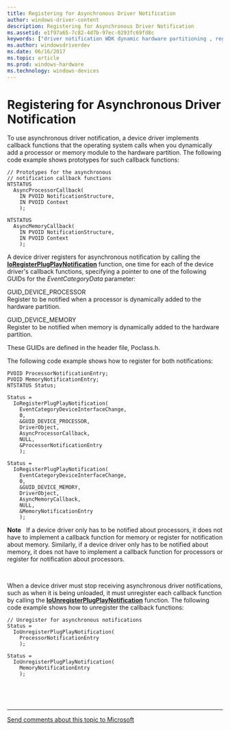 ```yaml
---
title: Registering for Asynchronous Driver Notification
author: windows-driver-content
description: Registering for Asynchronous Driver Notification
ms.assetid: e1f97a65-7c82-4d7b-97ec-0293fc69fd8c
keywords: ["driver notification WDK dynamic hardware partitioning , registering", "asynchronous notification WDK dynamic hardware partitioning", "notification WDK dynamic hardware partitioning , registering", "asynchronous driver notification WDK dynamic hardware partitioning , registering", "registering for driver notifications WDK dynamic hardware partitioning"]
ms.author: windowsdriverdev
ms.date: 06/16/2017
ms.topic: article
ms.prod: windows-hardware
ms.technology: windows-devices
---
```


# Registering for Asynchronous Driver Notification


To use asynchronous driver notification, a device driver implements callback functions that the operating system calls when you dynamically add a processor or memory module to the hardware partition. The following code example shows prototypes for such callback functions:

```
// Prototypes for the asynchronous
// notification callback functions
NTSTATUS
  AsyncProcessorCallback(
    IN PVOID NotificationStructure,
    IN PVOID Context
    );

NTSTATUS
  AsyncMemoryCallback(
    IN PVOID NotificationStructure,
    IN PVOID Context
    );
```

A device driver registers for asynchronous notification by calling the [**IoRegisterPlugPlayNotification**](https://msdn.microsoft.com/library/windows/hardware/ff549526) function, one time for each of the device driver's callback functions, specifying a pointer to one of the following GUIDs for the *EventCategoryData* parameter:

<a href="" id="guid-device-processor"></a>GUID\_DEVICE\_PROCESSOR  
Register to be notified when a processor is dynamically added to the hardware partition.

<a href="" id="guid-device-memory"></a>GUID\_DEVICE\_MEMORY  
Register to be notified when memory is dynamically added to the hardware partition.

These GUIDs are defined in the header file, Poclass.h.

The following code example shows how to register for both notifications:

```
PVOID ProcessorNotificationEntry;
PVOID MemoryNotificationEntry;
NTSTATUS Status;

Status =
  IoRegisterPlugPlayNotification(
    EventCategoryDeviceInterfaceChange,
    0,
    &GUID_DEVICE_PROCESSOR,
    DriverObject,
    AsyncProcessorCallback,
    NULL,
    &ProcessorNotificationEntry
    );

Status =
  IoRegisterPlugPlayNotification(
    EventCategoryDeviceInterfaceChange,
    0,
    &GUID_DEVICE_MEMORY,
    DriverObject,
    AsyncMemoryCallback,
    NULL,
    &MemoryNotificationEntry
    );
```

**Note**   If a device driver only has to be notified about processors, it does not have to implement a callback function for memory or register for notification about memory. Similarly, if a device driver only has to be notified about memory, it does not have to implement a callback function for processors or register for notification about processors.

 

When a device driver must stop receiving asynchronous driver notifications, such as when it is being unloaded, it must unregister each callback function by calling the [**IoUnregisterPlugPlayNotification**](https://msdn.microsoft.com/library/windows/hardware/ff550398) function. The following code example shows how to unregister the callback functions:

```
// Unregister for asynchronous notifications
Status =
  IoUnregisterPlugPlayNotification(
    ProcessorNotificationEntry
    );

Status =
  IoUnregisterPlugPlayNotification(
    MemoryNotificationEntry
    );
```

 

 


--------------------
[Send comments about this topic to Microsoft](mailto:wsddocfb@microsoft.com?subject=Documentation%20feedback%20%5Bkernel\kernel%5D:%20Registering%20for%20Asynchronous%20Driver%20Notification%20%20RELEASE:%20%286/14/2017%29&body=%0A%0APRIVACY%20STATEMENT%0A%0AWe%20use%20your%20feedback%20to%20improve%20the%20documentation.%20We%20don't%20use%20your%20email%20address%20for%20any%20other%20purpose,%20and%20we'll%20remove%20your%20email%20address%20from%20our%20system%20after%20the%20issue%20that%20you're%20reporting%20is%20fixed.%20While%20we're%20working%20to%20fix%20this%20issue,%20we%20might%20send%20you%20an%20email%20message%20to%20ask%20for%20more%20info.%20Later,%20we%20might%20also%20send%20you%20an%20email%20message%20to%20let%20you%20know%20that%20we've%20addressed%20your%20feedback.%0A%0AFor%20more%20info%20about%20Microsoft's%20privacy%20policy,%20see%20http://privacy.microsoft.com/default.aspx. "Send comments about this topic to Microsoft")


